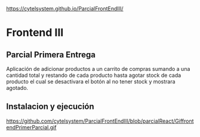 https://cytelsystem.github.io/ParcialFrontEndIII/

# Frontend III

## Parcial Primera Entrega

Aplicación de adicionar productos a un carrito de compras sumando a una cantidad total y restando de cada producto hasta agotar stock de cada producto el cual se desactivara el botón al no tener stock y mostrara agotado.


## Instalacion y ejecución


https://github.com/cytelsystem/ParcialFrontEndIII/blob/parcialReact/GiffrontendPrimerParcial.gif
